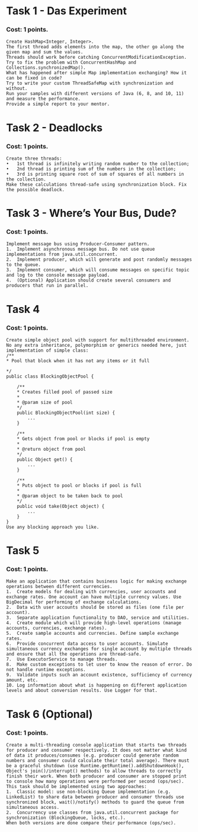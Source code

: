 # Task 1 - Das Experiment

### Cost: 1 points.

    Create HashMap<Integer, Integer>. 
    The first thread adds elements into the map, the other go along the given map and sum the values. 
    Threads should work before catching ConcurrentModificationException. 
    Try to fix the problem with ConcurrentHashMap and Collections.synchronizedMap(). 
    What has happened after simple Map implementation exchanging? How it can be fixed in code? 
    Try to write your custom ThreadSafeMap with synchronization and without. 
    Run your samples with different versions of Java (6, 8, and 10, 11) and measure the performance.
    Provide a simple report to your mentor.

# Task 2 - Deadlocks

### Cost: 1 points.

    Create three threads:
    •	1st thread is infinitely writing random number to the collection;
    •	2nd thread is printing sum of the numbers in the collection;
    •	3rd is printing square root of sum of squares of all numbers in the collection.
    Make these calculations thread-safe using synchronization block. Fix the possible deadlock.

# Task 3 - Where’s Your Bus, Dude?

### Cost: 1 points.

    Implement message bus using Producer-Consumer pattern.
    1.	Implement asynchronous message bus. Do not use queue implementations from java.util.concurrent.
    2.	Implement producer, which will generate and post randomly messages to the queue.
    3.	Implement consumer, which will consume messages on specific topic and log to the console message payload.
    4.	(Optional) Application should create several consumers and producers that run in parallel.

# Task 4

### Cost: 1 points.

    Create simple object pool with support for multithreaded environment. No any extra inheritance, polymorphism or generics needed here, just implementation of simple class:
    /**
    * Pool that block when it has not any items or it full
    
    */
    public class BlockingObjectPool {
    
        /**
        * Creates filled pool of passed size
        *
        * @param size of pool
        */
        public BlockingObjectPool(int size) {
            ...
        }
    
        /**
        * Gets object from pool or blocks if pool is empty
        *
        * @return object from pool
        */
        public Object get() {
            ...
        }
    
        /**
        * Puts object to pool or blocks if pool is full
        *
        * @param object to be taken back to pool
        */
        public void take(Object object) {
            ...
        }
    }
    Use any blocking approach you like.

# Task 5

### Cost: 1 points.

    Make an application that contains business logic for making exchange operations between different currencies.
    1.	Create models for dealing with currencies, user accounts and exchange rates. One account can have multiple currency values. Use BigDecimal for performing of exchange calculations.
    2.	Data with user accounts should be stored as files (one file per account).
    3.	Separate application functionality to DAO, service and utilities.
    4.	Create module which will provide high-level operations (manage accounts, currencies, exchange rates).
    5.	Create sample accounts and currencies. Define sample exchange rates.
    6.	Provide concurrent data access to user accounts. Simulate simultaneous currency exchanges for single account by multiple threads and ensure that all the operations are thread-safe.
    7.	Use ExecutorService to manage threads.
    8.	Make custom exceptions to let user to know the reason of error. Do not handle runtime exceptions.
    9.	Validate inputs such an account existence, sufficiency of currency amount, etc.
    10.	Log information about what is happening on different application levels and about conversion results. Use Logger for that.

# Task 6 (Optional)

### Cost: 1 points.

    Create a multi-threading console application that starts two threads for producer and consumer respectively. It does not matter what kind of data it produces/consumes (e.g. producer could generate random numbers and consumer could calculate their total average). There must be a graceful shutdown (use Runtime.getRuntime().addShutdownHook(), Object's join()/interrupt() methods) to allow threads to correctly finish their work. When both producer and consumer are stopped print to console how many operations were performed per second (ops/sec).
    This task should be implemented using two approaches:
    1.	Classic model: use non-blocking Queue implementation (e.g. LinkedList) to share data between producer and consumer threads use synchronized block, wait()/notify() methods to guard the queue from simultaneous access.
    2.	Concurrency use classes from java.util.concurrent package for synchronization (BlockingQueue, locks, etc.).
    When both versions are done compare their performance (ops/sec).

